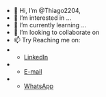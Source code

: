 - 👋 Hi, I’m @Thiago2204, 
- 👀 I’m interested in ...
- 🌱 I’m currently learning ...
- 💞️ I’m looking to collaborate on
- 📫 Try Reaching me on:
- - [LinkedIn](https://www.linkedin.com/in/thiago-estacio-809922207/)
- - [E-mail](quadrado2204@gmail.com)
- - [WhatsApp](+5511942030333)
